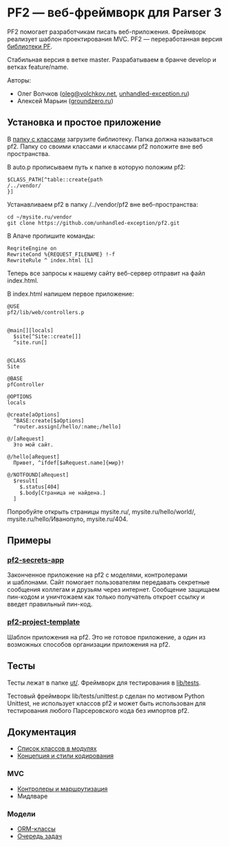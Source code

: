 PF2 — веб-фреймворк для Parser 3
================================

PF2 помогает разработчикам писать веб-приложения. Фреймворк реализует шаблон проектирования MVC. PF2 — переработанная версия [библиотеки PF](https://github.com/unhandled-exception/pf).

Стабильная версия в ветке master. Разрабатываем в бранче develop и ветках feature/name.

Авторы:
* Олег Волчков ([oleg@volchkov.net](mailto:oleg@volchkov.net), [unhandled-exception.ru](http://unhandled-exception.ru))
* Алексей Марьин ([groundzero.ru](http://groundzero.ru))

## Установка и простое приложение

В [папку с классами](http://www.parser.ru/docs/lang/app1pathclass.htm) загрузите библиотеку. Папка должна называться pf2. Папку со своими классами и классами pf2 положите вне веб пространства.

В auto.p прописываем путь к папке в которую положим pf2:
```
$CLASS_PATH[^table::create{path
/../vendor/
}]
```

Устанавливаем pf2 в папку /../vendor/pf2 вне веб-пространства:
```
cd ~/mysite.ru/vendor
git clone https://github.com/unhandled-exception/pf2.git
```

В Апаче пропишите команды:
```
ReqriteEngine on
RewriteCond %{REQUEST_FILENAME} !-f
RewriteRule ^ index.html [L]
```

Теперь все запросы к нашему сайту веб-сервер отправит на файл index.html.

В index.html напишем первое приложение:

```
@USE
pf2/lib/web/controllers.p


@main[][locals]
  $site[^Site::create[]]
  ^site.run[]


@CLASS
Site

@BASE
pfController

@OPTIONS
locals

@create[aOptions]
  ^BASE:create[$aOptions]
  ^router.assign[/hello/:name;/hello]

@/[aRequest]
  Это мой сайт.

@/hello[aRequest]
  Привет, ^ifdef[$aRequest.name]{мир}!

@/NOTFOUND[aRequest]
  $result[
    $.status[404]
    $.body[Страница не найдена.]
  ]
```

Попробуйте открыть страницы mysite.ru/, mysite.ru/hello/world/, mysite.ru/hello/Иванопуло, mysite.ru/404.

## Примеры

### [pf2-secrets-app](https://github.com/unhandled-exception/pf2-secrets-app)

Законченное приложение на pf2 с моделями, контролерами и шаблонами. Сайт помогает пользователям передавать секретные сообщения коллегам и друзьям через интернет. Сообщение защищаем пин-кодом и уничтожаем как только получатель откроет ссылку и введет правильный пин-код.

### [pf2-project-template](https://github.com/unhandled-exception/pf2-project-template)

Шаблон приложения на pf2. Это не готовое приложение, а один из возможных способов организации приложения на pf2.

## Тесты

Тесты лежат в папке [ut/](ut/). Фреймворк для тестирования в [lib/tests](lib/tests/).

Тестовый фреймворк lib/tests/unittest.p сделан по мотивом Python Unittest, не использует классов pf2 и может быть использован для тестирования любого Парсеровского кода без импортов pf2.

## Документация

* [Список классов в модулях](classes.md)
* [Концепция и стили кодирования](docs/concepts.md)

### MVC

* [Контролеры и маршрутизация](docs/controllers.md)
* Мидлваре

### Модели

* [ORM-классы](docs/sql/sql_table.md)
* [Очередь задач](docs/sql/generics/queue.md)
